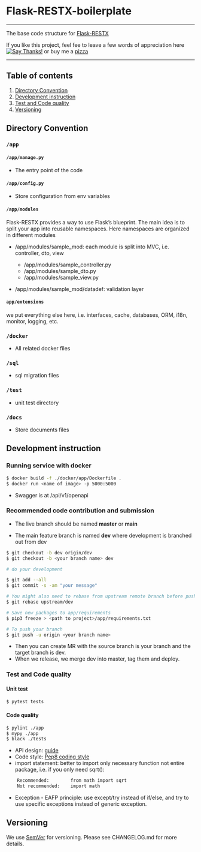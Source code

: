 # **Flask-RESTX-boilerplate**

---
The base code structure for [Flask-RESTX](https://flask-restx.readthedocs.io/en/latest/)

If you like this project, feel fee to leave a few words of appreciation here [![Say Thanks!](https://img.shields.io/badge/Say%20Thanks-!-1EAEDB.svg)](https://saythanks.io/to/vutransingapore) or buy me a [pizza](https://www.buymeacoffee.com/tranlv)

---
Table of contents
---

1. [Directory Convention](#Directory-Convention)
2. [Development instruction](#Development-instruction) 
3. [Test and Code quality](#Test-and-Code-quality)
4. [Versioning](#Versioning)


Directory Convention
---

### `/app`

#### `/app/manage.py`

- The entry point of the code

#### `/app/config.py`

- Store configuration from env variables

#### `/app/modules`

Flask-RESTX provides a way to use Flask’s blueprint. The main idea is to split your app into reusable namespaces. Here namespaces are organized in different modules

- /app/modules/sample_mod:  each module is split into MVC, i.e. controller, dto, view
	- /app/modules/sample_controller.py
	- /app/modules/sample_dto.py
	- /app/modules/sample_view.py

- /app/modules/sample_mod/datadef: validation layer
		
#### `app/extensions` 

we put everything else here, i.e. interfaces, cache, databases, ORM, i18n, monitor, logging, etc.


### `/docker`

- All related docker files


### `/sql`

- sql migration files

### `/test`

- unit test directory

### `/docs`

- Store documents files


Development instruction
---

### Running service with docker

```bash
$ docker build -f ./docker/app/Dockerfile .
$ docker run <name of image> -p 5000:5000
```

- Swagger is at /api/v1/openapi

### Recommended code contribution and submission 

- The live branch should be named **master** or **main**

- The main feature branch is named **dev** where development is branched out from dev

```bash
$ git checkout -b dev origin/dev
$ git checkout -b <your branch name> dev

# do your development

$ git add --all 
$ git commit -s -am "your message"

# You might also need to rebase from upstream remote branch before pushing
$ git rebase upstream/dev

# Save new packages to app/requirements
$ pip3 freeze > <path to project>/app/requirements.txt

# To push your branch
$ git push -u origin <your branch name>
```

- Then you can create MR with the source branch is your branch and the target branch is dev. 
- When we release, we merge dev into master, tag them and deploy.


### Test and Code quality

#### Unit test

```bash
$ pytest tests
```

#### Code quality

```bash
$ pylint ./app
$ mypy ./app
$ black ./tests
```

- API design: [guide](https://stackoverflow.blog/2020/03/02/best-practices-for-rest-api-design)
- Code style: [Pep8 coding style](https://peps.python.org/pep-0008/)
- import statement: better to import only necessary function not entire package, i.e. if you only need sqrt():
```bash
	Recommended:  		from math import sqrt
	Not recommended:  	import math
```
- Exception - EAFP principle: use except/try instead of if/else, and try to use specific exceptions instead of generic exception.


Versioning
---
We use [SemVer](http://semver.org/) for versioning. Please see CHANGELOG.md for more details.
